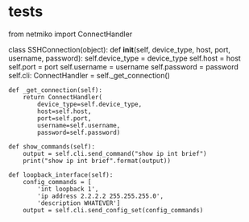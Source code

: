 # tests
from netmiko import ConnectHandler


class SSHConnection(object):
    def __init__(self, device_type, host, port, username, password):
        self.device_type = device_type
        self.host = host
        self.port = port
        self.username = username
        self.password = password
        self.cli: ConnectHandler = self._get_connection()

    def _get_connection(self):
        return ConnectHandler(
            device_type=self.device_type,
            host=self.host,
            port=self.port,
            username=self.username,
            password=self.password)

    def show_commands(self):
        output = self.cli.send_command("show ip int brief")
        print("show ip int brief".format(output))

    def loopback_interface(self):
        config_commands = [
            'int loopback 1',
            'ip address 2.2.2.2 255.255.255.0',
            'description WHATEVER']
        output = self.cli.send_config_set(config_commands)
